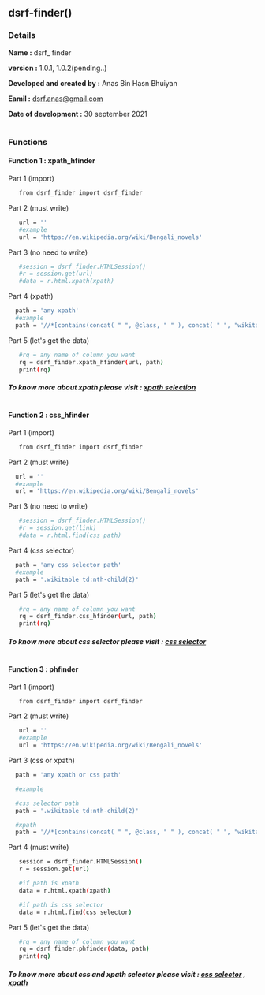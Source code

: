 
## dsrf-finder()

### Details
 **Name                     :** dsrf_ finder
 
 **version                  :** 1.0.1, 1.0.2(pending..)
 
 **Developed and created by :** Anas Bin Hasn Bhuiyan

 **Eamil                    :** dsrf.anas@gmail.com

 **Date of development      :** 30 september 2021
 #

### Functions

 #### Function 1  : xpath_hfinder
 Part 1 (import)
 ```bash
    from dsrf_finder import dsrf_finder
 ```

 Part 2 (must write)

 ```bash
    url = ''
    #example
    url = 'https://en.wikipedia.org/wiki/Bengali_novels'
 ```
 Part 3 (no need to write)
 ```bash
    #session = dsrf_finder.HTMLSession()
    #r = session.get(url)
    #data = r.html.xpath(xpath)
 ```
 Part 4 (xpath)

 ```bash
   path = 'any xpath'
   #example
   path = '//*[contains(concat( " ", @class, " " ), concat( " ", "wikitable", " " ))]//td[(((count(preceding-sibling::*) + 1) = 2) and parent::*)]'
 ```
 Part 5 (let's get the data)

 ```bash
    #rq = any name of column you want
    rq = dsrf_finder.xpath_hfinder(url, path)
    print(rq)
 ```
 ##### To know more about xpath please visit : [xpath selection](https://github.com/thedsrf/dsrf_finder/blob/main/doc/xpath.md)

 #
 #### Function 2  : css_hfinder

  Part 1 (import)
 ```bash
    from dsrf_finder import dsrf_finder
 ```
 Part 2 (must write)

  ```bash
    url = ''
    #example
    url = 'https://en.wikipedia.org/wiki/Bengali_novels'
 ```
 Part 3 (no need to write)

 ```bash
    #session = dsrf_finder.HTMLSession()
    #r = session.get(link)
    #data = r.html.find(css path)
 ```
 Part 4 (css selector)
 ```bash
   path = 'any css selector path'
   #example
   path = '.wikitable td:nth-child(2)'
 ```
 Part 5 (let's get the data)
 ```bash
    #rq = any name of column you want
    rq = dsrf_finder.css_hfinder(url, path)
    print(rq)
 ```
 ##### To know more about css selector please visit : [css selector](https://github.com/thedsrf/dsrf_finder/blob/main/doc/css%20selector.md)

 #
 #### Function 3  : phfinder


  Part 1 (import)
 ```bash
    from dsrf_finder import dsrf_finder
 ```
 Part 2 (must write)

 ```bash
    url = ''
    #example
    url = 'https://en.wikipedia.org/wiki/Bengali_novels'
 ```
 Part 3 (css or xpath)

 ```bash
   path = 'any xpath or css path'

   #example

   #css selector path
   path = '.wikitable td:nth-child(2)'

   #xpath
   path = '//*[contains(concat( " ", @class, " " ), concat( " ", "wikitable", " " ))]//td[(((count(preceding-sibling::*) + 1) = 2) and parent::*)]'
 
 ```

 Part 4 (must write)

 ```bash
    session = dsrf_finder.HTMLSession()
    r = session.get(url)

    #if path is xpath
    data = r.html.xpath(xpath)

    #if path is css selector
    data = r.html.find(css selector) 
 ```
 
 Part 5 (let's get the data)
 ```bash
    #rq = any name of column you want
    rq = dsrf_finder.phfinder(data, path)
    print(rq)
 ```
 ##### To know more about css and xpath selector please visit : [css selector](https://github.com/thedsrf/dsrf_finder/blob/main/doc/css%20selector.md) , [xpath](https://github.com/thedsrf/dsrf_finder/blob/main/doc/xpath.md)
 
 #
